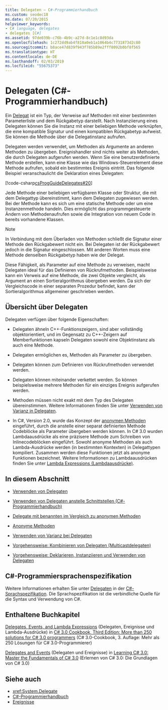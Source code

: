 ```yaml
---
title: Delegaten – C#-Programmierhandbuch
ms.custom: seodec18
ms.date: 07/20/2015
helpviewer_keywords:
- C# language, delegates
- delegates [C#]
ms.assetid: 97de039b-c76b-4b9c-a27d-8c1e1c8d93da
ms.openlocfilehash: 1c272dd9ab4f810a0eb1a1064b4c7731873d2c80
ms.sourcegitcommit: b8ace47d839f943f785b89e2fff8092b0bf8f565
ms.translationtype: HT
ms.contentlocale: de-DE
ms.lasthandoff: 02/03/2019
ms.locfileid: "55675373"
---
```

# <a name="delegates-c-programming-guide"></a>Delegaten (C#-Programmierhandbuch)
Ein [Delegat](../../../csharp/language-reference/keywords/delegate.md) ist ein Typ, der Verweise auf Methoden mit einer bestimmten Parameterliste und dem Rückgabetyp darstellt. Nach Instanziierung eines Delegaten können Sie die Instanz mit einer beliebigen Methode verknüpfen, die eine kompatible Signatur und einen kompatiblen Rückgabetyp aufweist. Sie können die Methode über die Delegatinstanz aufrufen.  
  
 Delegaten werden verwendet, um Methoden als Argumente an anderen Methoden zu übergeben. Ereignishandler sind nichts weiter als Methoden, die durch Delegaten aufgerufen werden. Wenn Sie eine benutzerdefinierte Methode erstellen, kann eine Klasse wie das Windows-Steuerelement diese Methode aufrufen, sobald ein bestimmtes Ereignis eintritt. Das folgende Beispiel veranschaulicht die Deklaration eines Delegaten:  
  
 [!code-csharp[csProgGuideDelegates#20](../../../csharp/programming-guide/delegates/codesnippet/CSharp/index_1.cs)]  
  
 Jede Methode einer beliebigen verfügbaren Klasse oder Struktur, die mit dem Delegattyp übereinstimmt, kann dem Delegaten zugewiesen werden. Bei der Methode kann es sich um eine statische Methode oder um eine Instanzenmethode handeln. Dies ermöglicht das programmgesteuerte Ändern von Methodenaufrufen sowie die Integration von neuem Code in bereits vorhandene Klassen.  
  
> [!NOTE]
>  In Verbindung mit dem Überladen von Methoden schließt die Signatur einer Methode den Rückgabewert nicht ein. Bei Delegaten ist der Rückgabewert jedoch in die Signatur eingeschlossen. Mit anderen Worten muss eine Methode denselben Rückgabetyp haben wie der Delegat.  
  
 Diese Fähigkeit, als Parameter auf eine Methode zu verweisen, macht Delegaten ideal für das Definieren von Rückrufmethoden. Beispielsweise kann ein Verweis auf eine Methode, die zwei Objekte vergleicht, als Argument an einen Sortieralgorithmus übergeben werden. Da sich der Vergleichscode in einer separaten Prozedur befindet, kann der Sortieralgorithmus allgemeiner geschrieben werden.  
  
## <a name="delegates-overview"></a>Übersicht über Delegaten  
 Delegaten verfügen über folgende Eigenschaften:  
  
-   Delegaten ähneln C++-Funktionszeigern, sind aber vollständig objektorientiert, und im Gegensatz zu C++-Zeigern auf Memberfunktionen kapseln Delegaten sowohl eine Objektinstanz als auch eine Methode.
  
-   Delegaten ermöglichen es, Methoden als Parameter zu übergeben.  
  
-   Delegaten können zum Definieren von Rückrufmethoden verwendet werden.  
  
-   Delegaten können miteinander verkettet werden. So können beispielsweise mehrere Methoden für ein einziges Ereignis aufgerufen werden.  
  
-   Methoden müssen nicht exakt mit dem Typ des Delegaten übereinstimmen. Weitere Informationen finden Sie unter [Verwenden von Varianz in Delegaten](../../../csharp/programming-guide/concepts/covariance-contravariance/using-variance-in-delegates.md).  
  
-   In C#, Version 2.0, wurde das Konzept der [anonymen Methoden](../../../csharp/programming-guide/statements-expressions-operators/anonymous-methods.md) eingeführt, durch die anstelle einer separat definierten Methode Codeblöcke als Parameter übergeben werden können. In C# 3.0 wurden Lambdaausdrücke als eine präzisere Methode zum Schreiben von Inlinecodeblöcken eingeführt. Sowohl anonyme Methoden als auch Lambda-Ausdrücke werden (in bestimmten Kontexten) in Delegattypen kompiliert. Zusammen werden diese Funktionen jetzt als anonyme Funktionen bezeichnet. Weitere Informationen zu Lambdaausdrücken finden Sie unter [Lambda Expressions (Lambdaausdrücke)](../../../csharp/programming-guide/statements-expressions-operators/anonymous-functions.md).  
  
## <a name="in-this-section"></a>In diesem Abschnitt  
  
-   [Verwenden von Delegaten](../../../csharp/programming-guide/delegates/using-delegates.md)  
  
-   [Verwenden von Delegaten anstelle Schnittstellen (C#-Programmierhandbuch)](https://docs.microsoft.com/previous-versions/visualstudio/visual-studio-2010/ms173173(v=vs.100))  
  
-   [Delegate mit benannten im Vergleich zu anonymen Methoden](../../../csharp/programming-guide/delegates/delegates-with-named-vs-anonymous-methods.md)  
  
-   [Anonyme Methoden](../../../csharp/programming-guide/statements-expressions-operators/anonymous-methods.md)  
  
-   [Verwenden von Varianz bei Delegaten](../../../csharp/programming-guide/concepts/covariance-contravariance/using-variance-in-delegates.md)  
  
-   [Vorgehensweise: Kombinieren von Delegaten (Multicastdelegaten)](../../../csharp/programming-guide/delegates/how-to-combine-delegates-multicast-delegates.md)  
  
-   [Vorgehensweise: Deklarieren, Instanziieren und Verwenden von Delegaten](../../../csharp/programming-guide/delegates/how-to-declare-instantiate-and-use-a-delegate.md)  
  
  
## <a name="c-language-specification"></a>C#-Programmiersprachenspezifikation  

Weitere Informationen erhalten Sie unter [Delegaten](~/_csharplang/spec/delegates.md) in der [C#-Sprachspezifikation](../../language-reference/language-specification/index.md). Die Sprachspezifikation ist die verbindliche Quelle für die Syntax und Verwendung von C#.
  
## <a name="featured-book-chapters"></a>Enthaltene Buchkapitel  
 [Delegates, Events, and Lambda Expressions](https://docs.microsoft.com/previous-versions/visualstudio/visual-studio-2008/ff518994%28v=orm.10%29) (Delegaten, Ereignisse und Lambda-Ausdrücke) in [C# 3.0 Cookbook, Third Edition: More than 250 solutions for C# 3.0 programmers](https://docs.microsoft.com/previous-versions/visualstudio/visual-studio-2008/ff518995%28v=orm.10%29) (C# 3.0-Cookbook, 3. Auflage: Mehr als 250 Lösungen für C# 3.0-Programmierer)  
  
 [Delegates and Events](https://docs.microsoft.com/previous-versions/visualstudio/visual-studio-2008/ff652490%28v=orm.10%29) (Delegaten und Ereignisse) in [Learning C# 3.0: Master the Fundamentals of C# 3.0](https://docs.microsoft.com/previous-versions/visualstudio/visual-studio-2008/ff652493%28v=orm.10%29) (Erlernen von C# 3.0: Die Grundlagen von C# 3.0)  
  
## <a name="see-also"></a>Siehe auch

- <xref:System.Delegate>
- [C#-Programmierhandbuch](../../../csharp/programming-guide/index.md)
- [Ereignisse](../../../csharp/programming-guide/events/index.md)
